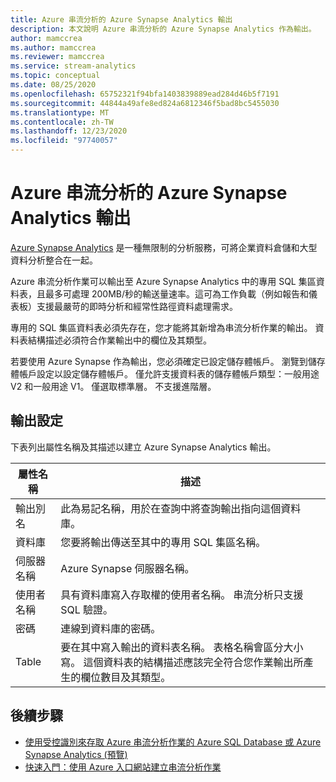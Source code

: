 ```yaml
---
title: Azure 串流分析的 Azure Synapse Analytics 輸出
description: 本文說明 Azure 串流分析的 Azure Synapse Analytics 作為輸出。
author: mamccrea
ms.author: mamccrea
ms.reviewer: mamccrea
ms.service: stream-analytics
ms.topic: conceptual
ms.date: 08/25/2020
ms.openlocfilehash: 65752321f94bfa1403839889ead284d46b5f7191
ms.sourcegitcommit: 44844a49afe8ed824a6812346f5bad8bc5455030
ms.translationtype: MT
ms.contentlocale: zh-TW
ms.lasthandoff: 12/23/2020
ms.locfileid: "97740057"
---
```

# <a name="azure-synapse-analytics-output-from-azure-stream-analytics"></a>Azure 串流分析的 Azure Synapse Analytics 輸出

[Azure Synapse Analytics](https://azure.microsoft.com/services/synapse-analytics) 是一種無限制的分析服務，可將企業資料倉儲和大型資料分析整合在一起。 

Azure 串流分析作業可以輸出至 Azure Synapse Analytics 中的專用 SQL 集區資料表，且最多可處理 200MB/秒的輸送量速率。這可為工作負載（例如報告和儀表板）支援最嚴苛的即時分析和經常性路徑資料處理需求。  

專用的 SQL 集區資料表必須先存在，您才能將其新增為串流分析作業的輸出。 資料表結構描述必須符合作業輸出中的欄位及其類型。 

若要使用 Azure Synapse 作為輸出，您必須確定已設定儲存體帳戶。 瀏覽到儲存體帳戶設定以設定儲存體帳戶。 僅允許支援資料表的儲存體帳戶類型：一般用途 V2 和一般用途 V1。 僅選取標準層。 不支援進階層。

## <a name="output-configuration"></a>輸出設定

下表列出屬性名稱及其描述以建立 Azure Synapse Analytics 輸出。

|屬性名稱|描述|
|-|-|
|輸出別名 |此為易記名稱，用於在查詢中將查詢輸出指向這個資料庫。 |
|資料庫 |您要將輸出傳送至其中的專用 SQL 集區名稱。 |
|伺服器名稱 |Azure Synapse 伺服器名稱。  |
|使用者名稱 |具有資料庫寫入存取權的使用者名稱。 串流分析只支援 SQL 驗證。 |
|密碼 |連線到資料庫的密碼。 |
|Table  | 要在其中寫入輸出的資料表名稱。 表格名稱會區分大小寫。 這個資料表的結構描述應該完全符合您作業輸出所產生的欄位數目及其類型。|

## <a name="next-steps"></a>後續步驟

* [使用受控識別來存取 Azure 串流分析作業的 Azure SQL Database 或 Azure Synapse Analytics (預覽) ](sql-database-output-managed-identity.md)
* [快速入門：使用 Azure 入口網站建立串流分析作業](stream-analytics-quick-create-portal.md)